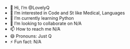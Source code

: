 - 👋 Hi, I’m @LovelyQ
- 👀 I’m interested in Code and St like Medical, Languages
- 🌱 I’m currently learning Python
- 💞️ I’m looking to collaborate on N/A
- 📫 How to reach me N/A
- 😄 Pronouns: Just Q
- ⚡ Fun fact: N/A

<!---
LovelyQ01/LovelyQ01 is a ✨ special ✨ repository because its `README.md` (this file) appears on your GitHub profile.
You can click the Preview link to take a look at your changes.
--->
